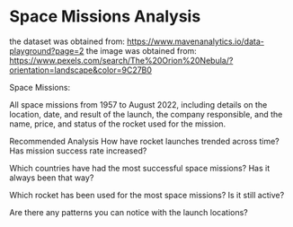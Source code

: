 # Space Missions Analysis

the dataset was obtained from: https://www.mavenanalytics.io/data-playground?page=2
the image was obtained from: https://www.pexels.com/search/The%20Orion%20Nebula/?orientation=landscape&color=9C27B0

Space Missions:

All space missions from 1957 to August 2022, including details on the location, date, and result of the launch, the company responsible, and the name, price, and status of the rocket used for the mission.

Recommended Analysis
How have rocket launches trended across time? Has mission success rate increased?

Which countries have had the most successful space missions? Has it always been that way?

Which rocket has been used for the most space missions? Is it still active?

Are there any patterns you can notice with the launch locations?